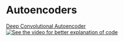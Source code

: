 # Autoencoders

[Deep Convolutional Autoencoder](https://github.com/developershutt/Autoencoders/tree/main/DC%20Autoencoder)
[![See the video for better explanation of code](https://img.youtube.com/vi/P2lYhhCZ0Vg/0.jpg)](https://www.youtube.com/watch?v=P2lYhhCZ0Vg)
